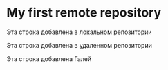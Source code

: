 # My first remote repository

Эта строка добавлена в локальном репозитории

Эта строка добавлена в удаленном репозитории

Эта строка добавлена Галей
